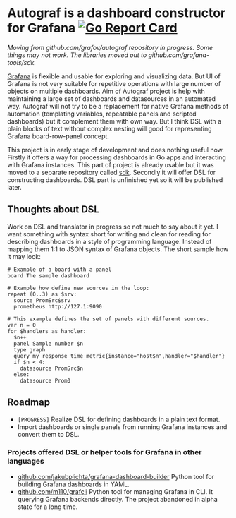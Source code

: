 # Autograf is a dashboard constructor for Grafana [![Go Report Card](https://goreportcard.com/badge/github.com/grafov/autograf)](https://goreportcard.com/report/github.com/grafov/autograf)

*Moving from github.com/grafov/autograf repository in progress. Some things may not work.*
*The libraries moved out to github.com/grafana-tools/sdk.*

[Grafana](http://grafana.org) is flexible and usable for exploring and visualizing data. But UI of Grafana is not very suitable for repetitive operations with large number of objects on multiple dashboards. Aim of Autograf project is help with maintaining a large set of dashboards and datasources in an automated way. Autograf will not try to be a replacement for native Grafana methods of automation (templating variables, repeatable panels and scripted dashboards) but it complement them with own way. But I think DSL with a plain blocks of text without complex nesting will good for representing Grafana board-row-panel concept.

This project is in early stage of development and does nothing useful now. Firstly it offers a way for processing dashboards in Go apps and interacting with Grafana instances. This part of project is already usable but it was moved to a separate repository called [sdk](https://github.com/grafana-tools/sdk). Secondly it will offer DSL for constructing dashboards. DSL part is unfinished yet so it will be published later.

## Thoughts about DSL

Work on DSL and translator in progress so not much to say about it yet. I want something with syntax short for writing
and clean for reading for describing dashboards in a style of programming language. Instead of mapping them 1:1 to JSON 
syntax of Grafana objects. The short sample how it may look:

    # Example of a board with a panel
    board The sample dashboard

	# Example how define new sources in the loop:
	repeat (0..3) as $srv:
      source PromSrc$srv
      prometheus http://127.1:9090

	# This example defines the set of panels with different sources.
	var n = 0
	for $handlers as handler:
	  $n++
	  panel Sample number $n
	  type graph
	  query my_response_time_metric{instance="host$n",handler="$handler"}
	  if $n < 4:
	    datasource PromSrc$n
	  else:
		datasource Prom0

## Roadmap

* `[PROGRESS]` Realize DSL for defining dashboards in a plain text format.
* Import dashboards or single panels from running Grafana instances and convert them to DSL.

### Projects offered DSL or helper tools for Grafana in other languages

* [github.com/jakubplichta/grafana-dashboard-builder](https://github.com/jakubplichta/grafana-dashboard-builder) Python tool for building Grafana dashboards in YAML.
* [github.com/m110/grafcli](https://github.com/m110/grafcli) Python tool for managing Grafana in CLI. It querying Grafana backends directly. The project abandoned in alpha state for a long time.
